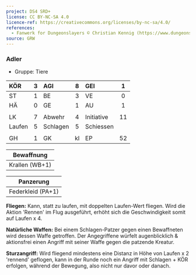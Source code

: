```yaml
---
project: DS4 SRD+
license: CC BY-NC-SA 4.0
licence-ref: https://creativecommons.org/licenses/by-nc-sa/4.0/
references: 
  - Fanwerk for Dungeonslayers © Christian Kennig (https://www.dungeonslayers.net/)
source: GRW
---
```


### Adler

- Gruppe: Tiere

| KÖR    |  3  | AGI      |  8  | GEI        |  1  |
| :----- | :-: | :------- | :-: | :--------- | :-: |
| ST     |  1  | BE       |  3  | VE         |  0  |
| HÄ     |  0  | GE       |  1  | AU         |  1  |
|        |     |          |     |            |     |
| LK     |  7  | Abwehr   |  4  | Initiative | 11  |
| Laufen |  5  | Schlagen |  5  | Schiessen  |     |
|        |     |          |     |            |     |
| GH     |  1  | GK       | kl  | EP         | 52  |

|   Bewaffnung   |
| :------------: |
| Krallen (WB+1) |

|     Panzerung     |
| :---------------: |
| Federkleid (PA+1) |

**Fliegen:** Kann, statt zu laufen, mit doppelten Laufen-Wert fliegen. Wird die Aktion 'Rennen' im Flug ausgeführt, erhöht sich die Geschwindigkeit somit auf Laufen x 4.

**Natürliche Waffen:** Bei einem Schlagen-Patzer gegen einen Bewaffneten wird dessen Waffe getroffen. Der Angegriffene würfelt augenblicklich & aktionsfrei einen Angriff mit seiner Waffe gegen die patzende Kreatur.

**Sturzangriff:** Wird fliegend mindestens eine Distanz in Höhe von Laufen x 2 'rennend' geflogen, kann in der Runde noch ein Angriff mit Schlagen + KÖR erfolgen, während der Bewegung, also nicht nur davor oder danach.

